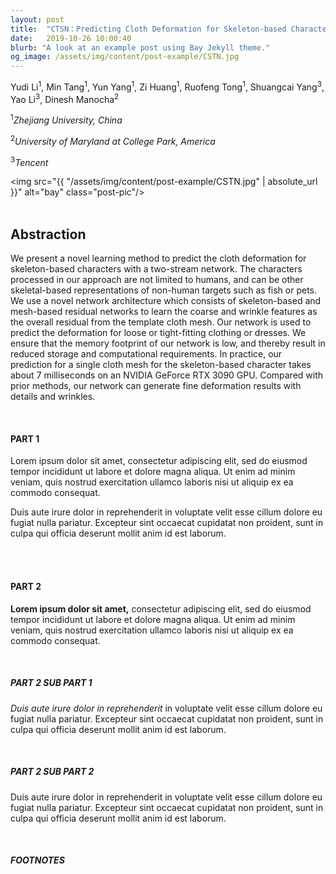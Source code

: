 ```yaml
---
layout: post
title:  "CTSN：Predicting Cloth Deformation for Skeleton-based Characters with a Two-stream Skinning Network"
date:   2019-10-26 10:00:40
blurb: "A look at an example post using Bay Jekyll theme."
og_image: /assets/img/content/post-example/CSTN.jpg
---
```


Yudi Li<sup>1</sup>, Min Tang<sup>1</sup>, Yun Yang<sup>1</sup>, Zi Huang<sup>1</sup>, Ruofeng Tong<sup>1</sup>, Shuangcai Yang<sup>3</sup>, Yao Li<sup>3</sup>, Dinesh Manocha<sup>2</sup>

<sup>1</sup><i>Zhejiang University, China</i>

<sup>2</sup><i>University of Maryland at College Park, America</i>

<sup>3</sup><i>Tencent</i>

<img src="{{ "/assets/img/content/post-example/CSTN.jpg" | absolute_url }}" alt="bay" class="post-pic"/>
<br />
<br />

## Abstraction

We present a novel learning method to predict the cloth deformation for skeleton-based characters with a two-stream network. The characters processed in our approach are not limited to humans, and can be other skeletal-based representations of non-human targets such as fish or pets. We use a novel network architecture which consists of skeleton-based and mesh-based residual networks to learn the coarse and wrinkle features as the overall residual from the template cloth mesh. Our network is used to predict the deformation for loose or tight-fitting clothing or dresses. We ensure that the memory footprint of our network is low, and thereby result in reduced storage and computational requirements. In practice, our prediction for a single cloth mesh for the skeleton-based character takes about $7$ milliseconds on an NVIDIA GeForce RTX 3090 GPU. Compared with prior methods, our network can generate fine deformation results with details and wrinkles.

<br />


<!-- #### Table of Contents
- [Abstraction](#abstraction)
    - [Table of Contents](#table-of-contents)
    - [PART 1](#part-1)
    - [PART 2](#part-2)
      - [PART 2 SUB PART 1](#part-2-sub-part-1)
      - [PART 2 SUB PART 2](#part-2-sub-part-2)
      - [FOOTNOTES](#footnotes) -->

#### PART 1
Lorem ipsum dolor sit amet, consectetur adipiscing elit, sed do eiusmod tempor incididunt ut labore et dolore magna aliqua. Ut enim ad minim veniam, quis nostrud exercitation ullamco laboris nisi ut aliquip ex ea commodo consequat.
<br />

Duis aute irure dolor in reprehenderit in voluptate velit esse cillum dolore eu fugiat nulla pariatur. Excepteur sint occaecat cupidatat non proident, sunt in culpa qui officia deserunt mollit anim id est laborum.

<br />
<br />

#### PART 2
**Lorem ipsum dolor sit amet,** consectetur adipiscing elit, sed do eiusmod tempor incididunt ut labore et dolore magna aliqua. Ut enim ad minim veniam, quis nostrud exercitation ullamco laboris nisi ut aliquip ex ea commodo consequat.

<br />

##### PART 2 SUB PART 1
*Duis aute irure dolor in reprehenderit* in voluptate velit esse cillum dolore eu fugiat nulla pariatur. Excepteur sint occaecat cupidatat non proident, sunt in culpa qui officia deserunt mollit anim id est laborum.

<br />

##### PART 2 SUB PART 2
Duis aute irure dolor in reprehenderit in voluptate velit esse cillum dolore eu fugiat nulla pariatur. Excepteur sint occaecat cupidatat non proident, sunt in culpa qui officia deserunt mollit anim id est laborum.

<br />


##### FOOTNOTES

[^1]: This is a note!
